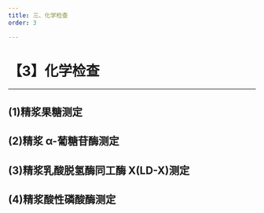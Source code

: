 ```yaml
---
title: 三、化学检查
order: 3

---
```


# 【3】化学检查

<kaodian :text="'临床检验基础记忆卡'" />

<!-- ###### 第十四章 精液检查

> 临床检验基础 -->

<beitiL/>

---

## (1)精浆果糖测定

<son :text="'临床检验基础检验记忆卡'" text1="(1)精浆果糖测定" :textOption="[['了解','基础知识','相关专业知识'],['了解','基础知识','专业知识'],['了解','基础知识','专业知识']]" />

## (2)精浆 α-葡糖苷酶测定

<son :text="'临床检验基础检验记忆卡'" text1="(2)精浆α-葡糖苷酶测定" :textOption="[['了解','基础知识','相关专业知识'],['了解','基础知识','专业知识'],['了解','基础知识','专业知识']]" />

## (3)精浆乳酸脱氢酶同工酶 X(LD-X)测定

<son :text="'临床检验基础检验记忆卡'" text1="(3)精浆乳酸脱氢酶同工酶 X(LD-X)测定" :textOption="[['了解','基础知识','相关专业知识'],['了解','基础知识','专业知识'],['了解','基础知识','专业知识']]" />

## (4)精浆酸性磷酸酶测定

<son :text="'临床检验基础检验记忆卡'" text1="(4)精浆酸性磷酸酶测定" :textOption="[['了解','基础知识','相关专业知识'],['了解','基础知识','专业知识'],['了解','基础知识','专业知识']]" />
